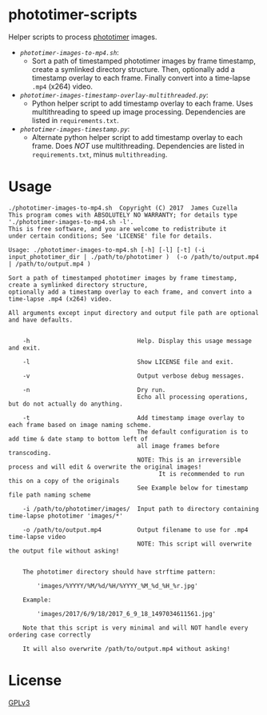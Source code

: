 # phototimer-scripts

Helper scripts to process [phototimer][1] images.

- *`phototimer-images-to-mp4.sh`*:
  - Sort a path of timestamped phototimer images by frame timestamp, create a symlinked directory structure. Then, optionally add a timestamp overlay to each frame. Finally convert into a time-lapse `.mp4` (x264) video.
- *`phototimer-images-timestamp-overlay-multithreaded.py`*:
  - Python helper script to add timestamp overlay to each frame.  Uses multithreading to speed up image processing.  Dependencies are listed in `requirements.txt`.
- *`phototimer-images-timestamp.py`*:
  - Alternate python helper script to add timestamp overlay to each frame.  Does *_NOT_* use multithreading.  Dependencies are listed in `requirements.txt`, minus `multithreading`.

# Usage


    ./phototimer-images-to-mp4.sh  Copyright (C) 2017  James Cuzella
    This program comes with ABSOLUTELY NO WARRANTY; for details type './phototimer-images-to-mp4.sh -l'.
    This is free software, and you are welcome to redistribute it
    under certain conditions; See 'LICENSE' file for details.
    
    Usage: ./phototimer-images-to-mp4.sh [-h] [-l] [-t] (-i input_phototimer_dir | ./path/to/phototimer )  (-o /path/to/output.mp4 | /path/to/output.mp4 )
    
    Sort a path of timestamped phototimer images by frame timestamp, create a symlinked directory structure, 
    optionally add a timestamp overlay to each frame, and convert into a time-lapse .mp4 (x264) video.
    
    All arguments except input directory and output file path are optional and have defaults.
    
    
        -h                              Help. Display this usage message and exit.
    
        -l                              Show LICENSE file and exit.
    
        -v                              Output verbose debug messages.
    
        -n                              Dry run.
                                        Echo all processing operations, but do not actually do anything.
    
        -t                              Add timestamp image overlay to each frame based on image naming scheme.
                                        The default configuration is to add time & date stamp to bottom left of 
                                        all image frames before transcoding.
                                        NOTE: This is an irreversible process and will edit & overwrite the original images!
                                              It is recommended to run this on a copy of the originals
                                        See Example below for timestamp file path naming scheme
    
        -i /path/to/phototimer/images/  Input path to directory containing time-lapse phototimer 'images/*'
    
        -o /path/to/output.mp4          Output filename to use for .mp4 time-lapse video
                                        NOTE: This script will overwrite the output file without asking!
    
    
        The phototimer directory should have strftime pattern: 
    
            'images/%YYYY/%M/%d/%H/%YYYY_%M_%d_%H_%r.jpg'
    
        Example:
    
            'images/2017/6/9/18/2017_6_9_18_1497034611561.jpg'
    
        Note that this script is very minimal and will NOT handle every ordering case correctly
    
        It will also overwrite /path/to/output.mp4 without asking!


# License

[GPLv3][gplv3]

[1]: https://github.com/alexellis/phototimer
[gplv3]: https://choosealicense.com/licenses/gpl-3.0/

